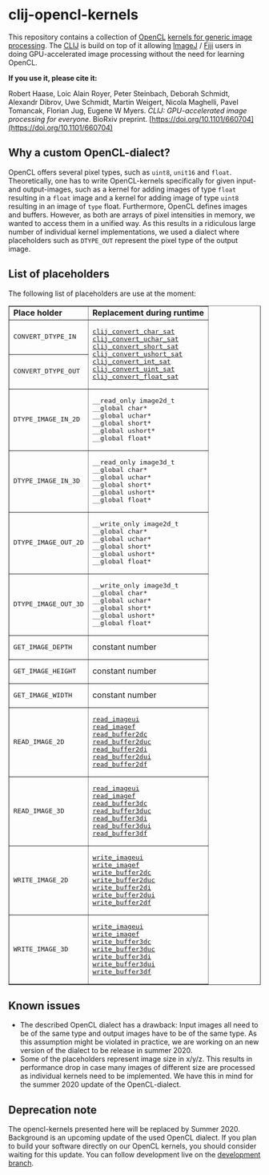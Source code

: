 # clij-opencl-kernels

This repository contains a collection of [OpenCL](https://www.khronos.org/opencl/) [kernels for generic image 
processing](https://github.com/clij/clij-opencl-kernels/tree/master/src/main/java/net/haesleinhuepf/clij/kernels). 
The [CLIJ](https://clij.github.io) is build on top of it allowing
[ImageJ](https://imagej.nih.gov/ij/) / [Fiji](https://fiji.sc) users in doing
GPU-accelerated image processing without the need for learning OpenCL.

**If you use it, please cite it:**

Robert Haase, Loic Alain Royer, Peter Steinbach, Deborah Schmidt, 
Alexandr Dibrov, Uwe Schmidt, Martin Weigert, Nicola Maghelli, Pavel Tomancak, 
Florian Jug, Eugene W Myers. 
*CLIJ: GPU-accelerated image processing for everyone*. BioRxiv preprint. [https://doi.org/10.1101/660704](https://doi.org/10.1101/660704)

## Why a custom OpenCL-dialect?

OpenCL offers several pixel types, such as `uint8`, `unit16` and `float`. 
Theoretically, one has to write OpenCL-kernels specifically for given input- and output-images, such as a kernel for 
adding images of type `float` resulting in a `float` image and a kernel for adding image of type `uint8` resulting in 
an image of `type` float. Furthermore, OpenCL defines images and buffers. However, as both are arrays of pixel 
intensities in memory, we wanted to access them in a unified way. As this results in a ridiculous large number of individual kernel implementations, we used
a dialect where placeholders such as `DTYPE_OUT` represent the pixel type of the output image.

## List of placeholders
The following list of placeholders are use at the moment:
<table border="1">

<tr>
<td><b>Place holder</b></td>
<td><b>Replacement during runtime</b></td>
</tr>

<tr>
<td><pre>CONVERT_DTYPE_IN</pre></td>
<td rowspan="2"><pre>
<a href="https://github.com/clij/clij-clearcl/blob/master/src/main/java/net/haesleinhuepf/clij/clearcl/ocllib/preamble/preamble.cl#L303">clij_convert_char_sat</a>
<a href="https://github.com/clij/clij-clearcl/blob/master/src/main/java/net/haesleinhuepf/clij/clearcl/ocllib/preamble/preamble.cl#L292">clij_convert_uchar_sat</a>
<a href="https://github.com/clij/clij-clearcl/blob/master/src/main/java/net/haesleinhuepf/clij/clearcl/ocllib/preamble/preamble.cl#L325">clij_convert_short_sat</a>
<a href="https://github.com/clij/clij-clearcl/blob/master/src/main/java/net/haesleinhuepf/clij/clearcl/ocllib/preamble/preamble.cl#L314">clij_convert_ushort_sat</a>
<a href="https://github.com/clij/clij-clearcl/blob/master/src/main/java/net/haesleinhuepf/clij/clearcl/ocllib/preamble/preamble.cl#L345">clij_convert_int_sat</a>
<a href="https://github.com/clij/clij-clearcl/blob/master/src/main/java/net/haesleinhuepf/clij/clearcl/ocllib/preamble/preamble.cl#L335">clij_convert_uint_sat</a>
<a href="https://github.com/clij/clij-clearcl/blob/master/src/main/java/net/haesleinhuepf/clij/clearcl/ocllib/preamble/preamble.cl#L355">clij_convert_float_sat</a>
</pre>
</td>
</tr>
<tr>
<td><pre>CONVERT_DTYPE_OUT</pre></td>
</tr>
<tr>
<td><pre>DTYPE_IMAGE_IN_2D</pre></td>
<td><pre>
__read_only image2d_t
__global char*
__global uchar*
__global short*
__global ushort*
__global float*
</pre></td>
</tr>
<tr>
<td><pre>DTYPE_IMAGE_IN_3D</pre></td>
<td><pre>
__read_only image3d_t
__global char*
__global uchar*
__global short*
__global ushort*
__global float*
</pre></td>
</tr>
<tr>
<td><pre>DTYPE_IMAGE_OUT_2D</pre></td>
<td><pre>
__write_only image2d_t
__global char*
__global uchar*
__global short*
__global ushort*
__global float*
</pre></td>
</tr>
<tr>
<td><pre>DTYPE_IMAGE_OUT_3D</pre></td>
<td><pre>
__write_only image3d_t
__global char*
__global uchar*
__global short*
__global ushort*
__global float*
</pre></td>
</tr>
<tr>
<td><pre>GET_IMAGE_DEPTH</pre></td>
<td>constant number</td>
</tr>
<tr>
<td><pre>GET_IMAGE_HEIGHT</pre></td>
<td>constant number</td>
</tr>
<tr>
<td><pre>GET_IMAGE_WIDTH</pre></td>
<td>constant number</td>
</tr>
<tr>
<td><pre>READ_IMAGE_2D</pre></td>
<td><pre>
<a href="https://www.khronos.org/registry/OpenCL/sdk/1.2/docs/man/xhtml/read_imagei2d.html">read_imageui</a>
<a href="https://www.khronos.org/registry/OpenCL/sdk/1.2/docs/man/xhtml/read_imagef2d.html">read_imagef</a>
<a href="https://github.com/clij/clij-clearcl/blob/master/src/main/java/net/haesleinhuepf/clij/clearcl/ocllib/preamble/preamble.cl#L167">read_buffer2dc</a>
<a href="https://github.com/clij/clij-clearcl/blob/master/src/main/java/net/haesleinhuepf/clij/clearcl/ocllib/preamble/preamble.cl#L383">read_buffer2duc</a>
<a href="https://github.com/clij/clij-clearcl/blob/master/src/main/java/net/haesleinhuepf/clij/clearcl/ocllib/preamble/preamble.cl#L199">read_buffer2di</a>
<a href="https://github.com/clij/clij-clearcl/blob/master/src/main/java/net/haesleinhuepf/clij/clearcl/ocllib/preamble/preamble.cl#L215">read_buffer2dui</a>
<a href="https://github.com/clij/clij-clearcl/blob/master/src/main/java/net/haesleinhuepf/clij/clearcl/ocllib/preamble/preamble.cl#L231">read_buffer2df</a>
</pre></td>
</tr>
<tr>
<td><pre>READ_IMAGE_3D</pre></td>
<td><pre>
<a href="https://www.khronos.org/registry/OpenCL/sdk/1.2/docs/man/xhtml/read_imagei3d.html">read_imageui</a>
<a href="https://www.khronos.org/registry/OpenCL/sdk/1.2/docs/man/xhtml/read_imagef3d.html">read_imagef</a>
<a href="https://github.com/clij/clij-clearcl/blob/master/src/main/java/net/haesleinhuepf/clij/clearcl/ocllib/preamble/preamble.cl#L32">read_buffer3dc</a>
<a href="https://github.com/clij/clij-clearcl/blob/master/src/main/java/net/haesleinhuepf/clij/clearcl/ocllib/preamble/preamble.cl#L50">read_buffer3duc</a>
<a href="https://github.com/clij/clij-clearcl/blob/master/src/main/java/net/haesleinhuepf/clij/clearcl/ocllib/preamble/preamble.cl#L68">read_buffer3di</a>
<a href="https://github.com/clij/clij-clearcl/blob/master/src/main/java/net/haesleinhuepf/clij/clearcl/ocllib/preamble/preamble.cl#L86">read_buffer3dui</a>
<a href="https://github.com/clij/clij-clearcl/blob/master/src/main/java/net/haesleinhuepf/clij/clearcl/ocllib/preamble/preamble.cl#L104">read_buffer3df</a>
</pre></td>
</tr>
<tr>
<td><pre>WRITE_IMAGE_2D</pre></td>
<td><pre>
<a href="https://www.khronos.org/registry/OpenCL/sdk/1.2/docs/man/xhtml/write_image2d.html">write_imageui</a>
<a href="https://www.khronos.org/registry/OpenCL/sdk/1.2/docs/man/xhtml/write_image2d.html">write_imagef</a>
<a href="https://github.com/clij/clij-clearcl/blob/master/src/main/java/net/haesleinhuepf/clij/clearcl/ocllib/preamble/preamble.cl#L247">write_buffer2dc</a>
<a href="https://github.com/clij/clij-clearcl/blob/master/src/main/java/net/haesleinhuepf/clij/clearcl/ocllib/preamble/preamble.cl#L256">write_buffer2duc</a>
<a href="https://github.com/clij/clij-clearcl/blob/master/src/main/java/net/haesleinhuepf/clij/clearcl/ocllib/preamble/preamble.cl#L265">write_buffer2di</a>
<a href="https://github.com/clij/clij-clearcl/blob/master/src/main/java/net/haesleinhuepf/clij/clearcl/ocllib/preamble/preamble.cl#L274">write_buffer2dui</a>
<a href="https://github.com/clij/clij-clearcl/blob/master/src/main/java/net/haesleinhuepf/clij/clearcl/ocllib/preamble/preamble.cl#L283">write_buffer2df</a>
</pre></td>
</tr>
<tr>
<td><pre>WRITE_IMAGE_3D</pre></td>
<td><pre>
<a href="https://www.khronos.org/registry/OpenCL/sdk/1.2/docs/man/xhtml/write_image3d.html">write_imageui</a>
<a href="https://www.khronos.org/registry/OpenCL/sdk/1.2/docs/man/xhtml/write_image3d.html">write_imagef</a>
<a href="https://github.com/clij/clij-clearcl/blob/master/src/main/java/net/haesleinhuepf/clij/clearcl/ocllib/preamble/preamble.cl#L122">write_buffer3dc</a>
<a href="https://github.com/clij/clij-clearcl/blob/master/src/main/java/net/haesleinhuepf/clij/clearcl/ocllib/preamble/preamble.cl#L131">write_buffer3duc</a>
<a href="https://github.com/clij/clij-clearcl/blob/master/src/main/java/net/haesleinhuepf/clij/clearcl/ocllib/preamble/preamble.cl#L140">write_buffer3di</a>
<a href="https://github.com/clij/clij-clearcl/blob/master/src/main/java/net/haesleinhuepf/clij/clearcl/ocllib/preamble/preamble.cl#L149">write_buffer3dui</a>
<a href="https://github.com/clij/clij-clearcl/blob/master/src/main/java/net/haesleinhuepf/clij/clearcl/ocllib/preamble/preamble.cl#L158">write_buffer3df</a>
</pre></td>
</tr>

</table>

## Known issues
* The described OpenCL dialect has a drawback: Input images all need to be of the same type and output images have to be 
of the same type. As this assumption might be violated in practice, we are working on an new version of the dialect to
be release in summer 2020.
* Some of the placeholders represent image size in x/y/z. This results in performance drop in case many images of 
different size are processed as individual kernels need to be implemented. We have this in mind for the summer 2020 
update of the OpenCL-dialect.

## Deprecation note
The opencl-kernels presented here will be replaced by Summer 2020. Background
is an upcoming update of the used OpenCL dialect. If you plan to build your 
software directly on our OpenCL kernels, you should consider waiting for this 
update. You can follow development live on the 
[development branch](https://github.com/clij/clij-opencl-kernels/tree/development/src/main/java/net/haesleinhuepf/clij/kernels).